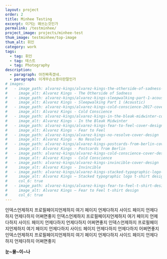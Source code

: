```yaml
---
layout: project
order: 2
title: Minhee Testing
excerpt: 이거는 왜쓰는것인가
permalink: /testminhee/
project_image: projects/minhee-test
thum_image: testminhee/top-image
thum_alt: 휘인
category: work
tags:
  - tag: 휘인
  - tag: 테스트
  - tag: Photography
description:
  - paragraph: 아진짜죽겠네.
  - paragraph: 이게무슨소용이란말인가
# images:
#   - image_path: alvarez-kings/alvarez-kings-the-otherside-of-sadness-cover-design
#     image_alt: Alvarez Kings - The Otherside of Sadness
#   - image_path: alvarez-kings/alvarez-kings-sleepwalking-part-1-acoustic-cover-design
#     image_alt: Alvarez Kings - Sleepwalking Part 1 (Acoustic)
#   - image_path: alvarez-kings/alvarez-kings-cold-conscience-2017-cover-design
#     image_alt: Alvarez Kings - Cold Conscience
#   - image_path: alvarez-kings/alvarez-kings-in-the-bleak-midwinter-cover-design
#     image_alt: Alvarez Kings - In the Bleak Midwinter
#   - image_path: alvarez-kings/alvarez-kings-fear-to-feel-cover-design
#     image_alt: Alvarez Kings - Fear to Feel
#   - image_path: alvarez-kings/alvarez-kings-no-resolve-cover-design
#     image_alt: Alvarez Kings - No Resolve
#   - image_path: alvarez-kings/alvarez-kings-postcards-from-berlin-cover-design
#     image_alt: Alvarez Kings - Postcards from Berlin
#   - image_path: alvarez-kings/alvarez-kings-cold-conscience-cover-design
#     image_alt: Alvarez Kings - Cold Conscience
#   - image_path: alvarez-kings/alvarez-kings-invincible-cover-design
#     image_alt: Alvarez Kings - Invincible
#   - image_path: alvarez-kings/alvarez-kings-stacked-typographic-logo-t-shirt
#     image_alt: Alvarez Kings — Stacked typographic logo t-shirt design
#     col_6: true
#   - image_path: alvarez-kings/alvarez-kings-fear-to-feel-t-shirt-design
#     image_alt: Alvarez Kings — Fear to Feel t-shirt design
#     col_6: true
---
```


인덱스언제하지
프로필페이지언제하지
여기 페이지 언제다하지
사이드 페이지 언제다하지
언제다하지
어쩌면좋지
인덱스언제하지
프로필페이지언제하지
여기 페이지 언제다하지
사이드 페이지 언제다하지
언제다하지
어쩌면좋지
인덱스언제하지
프로필페이지언제하지
여기 페이지 언제다하지
사이드 페이지 언제다하지
언제다하지
어쩌면좋지
인덱스언제하지
프로필페이지언제하지
여기 페이지 언제다하지
사이드 페이지 언제다하지
언제다하지
어쩌면좋지

**눈~물~이~나**
